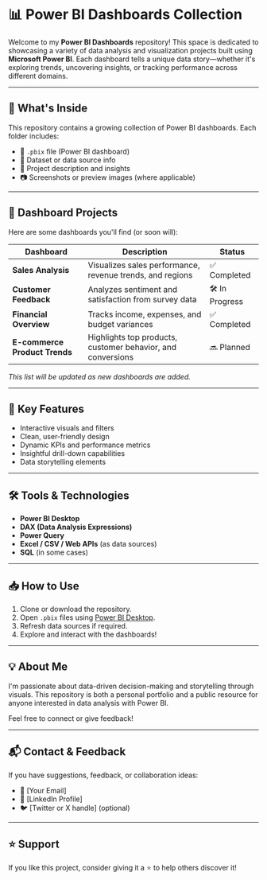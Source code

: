 # 📊 Power BI Dashboards Collection

Welcome to my **Power BI Dashboards** repository! This space is dedicated to showcasing a variety of data analysis and visualization projects built using **Microsoft Power BI**. Each dashboard tells a unique data story—whether it's exploring trends, uncovering insights, or tracking performance across different domains.

---

## 🚀 What's Inside

This repository contains a growing collection of Power BI dashboards. Each folder includes:

- 📁 `.pbix` file (Power BI dashboard)
- 📄 Dataset or data source info
- 📝 Project description and insights
- 📷 Screenshots or preview images (where applicable)

---

## 📂 Dashboard Projects

Here are some dashboards you'll find (or soon will):

| Dashboard                    | Description                                                  | Status       |
|-----------------------------|--------------------------------------------------------------|--------------|
| **Sales Analysis**          | Visualizes sales performance, revenue trends, and regions    | ✅ Completed  |
| **Customer Feedback**       | Analyzes sentiment and satisfaction from survey data         | 🛠️ In Progress |
| **Financial Overview**      | Tracks income, expenses, and budget variances                | ✅ Completed  |
| **E-commerce Product Trends** | Highlights top products, customer behavior, and conversions | 🔜 Planned    |

*This list will be updated as new dashboards are added.*

---

## 📌 Key Features

- Interactive visuals and filters  
- Clean, user-friendly design  
- Dynamic KPIs and performance metrics  
- Insightful drill-down capabilities  
- Data storytelling elements

---

## 🛠 Tools & Technologies

- **Power BI Desktop**
- **DAX (Data Analysis Expressions)**
- **Power Query**
- **Excel / CSV / Web APIs** (as data sources)
- **SQL** (in some cases)

---

## 📥 How to Use

1. Clone or download the repository.
2. Open `.pbix` files using [Power BI Desktop](https://powerbi.microsoft.com/desktop/).
3. Refresh data sources if required.
4. Explore and interact with the dashboards!

---

## 💡 About Me

I'm passionate about data-driven decision-making and storytelling through visuals. This repository is both a personal portfolio and a public resource for anyone interested in data analysis with Power BI.

Feel free to connect or give feedback!

---

## 📬 Contact & Feedback

If you have suggestions, feedback, or collaboration ideas:

- 📧 [Your Email]
- 💼 [LinkedIn Profile]
- 🐦 [Twitter or X handle] (optional)

---

## ⭐️ Support

If you like this project, consider giving it a ⭐️ to help others discover it!
